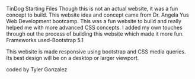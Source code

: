 TinDog Starting Files
Though this is not an actual website, it was a fun concept to build. This website idea and concept came from Dr. Angela Yus Web Development bootcamp. This was a fun website to build and really helped me with more advanced CSS concepts. I added my own touches through out the process of building this website which made it more fun.
Frameworks used-Bootstrap 5.1

This website is made responsive using bootstrap and CSS media queries. Its best design will be on a desktop or larger viewport.

coded by Tyler Gonzalez

